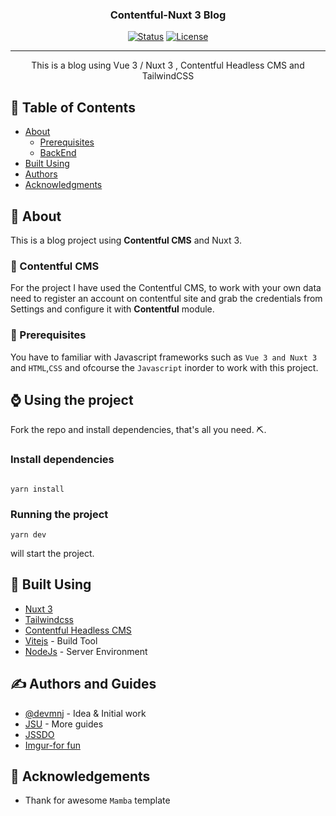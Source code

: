 
<h3 align="center">Contentful-Nuxt 3 Blog</h3>

<div align="center">

[![Status](https://img.shields.io/badge/status-active-success.svg)]() 
[![License](https://img.shields.io/badge/license-MIT-blue.svg)](/LICENSE)

</div>

---

<p align="center"> This is a blog using Vue 3 / Nuxt 3 , Contentful Headless CMS and TailwindCSS
    <br> 
</p>

## 📝 Table of Contents

- [About](#about)
  - [Prerequisites](#-prerequisites-)
  - [BackEnd](#Graphql)
- [Built Using](#built_using)
- [Authors](#authors)
- [Acknowledgments](#acknowledgement)

## 🧐 About <a name = "about"></a>

This is a blog project using **Contentful CMS** and Nuxt 3.
 

### 🔎  Contentful CMS <a name = "cms"></a>
For the project I have used the Contentful CMS, to work with your own data need to register an account on contentful site and grab the credentials from Settings and configure it with **Contentful** module.
 
### 🧒 Prerequisites <a name = "Prerequisites"></a>

You have to familiar with Javascript frameworks such as `Vue 3 and Nuxt 3` and `HTML`,`CSS` and ofcourse the `Javascript` inorder to work with this project.

## ⌚ Using the project

Fork the repo and install dependencies, that's all you need. ⛏️. 
### Install dependencies
```

yarn install
```
### Running the project

```
yarn dev
```

 
 will start the project.
 

## 🚀  Built Using <a name = "built_using"></a>

- [Nuxt 3](https://v3.nuxtjs.org/) 
- [Tailwindcss](https://tailwindcss.com/) 
- [Contentful Headless CMS](https://contentful.com/)
- [Vitejs](https://vitejs.dev/) - Build Tool
- [NodeJs](https://nodejs.org/en/) - Server Environment

## ✍️ Authors <a name = "authors"></a> and Guides
- [@devmnj](https://github.com/devmnj) - Idea & Initial work
- [JSU](http://javascriptsu.wordpress.com/tag/solidjs) - More guides
- [JSSDO](http://jssudo.blogpost.com)
- [Imgur-for fun](https://imgur.com/user/devshots/posts)

## 🎉 Acknowledgements <a name = "acknowledgement"></a>

- Thank for awesome `Mamba` template
